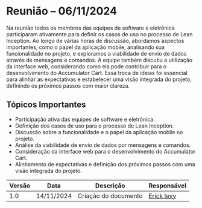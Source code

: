 # Reunião – 06/11/2024

Na reunião  todos os membros das equipes de software e eletrônica participaram ativamente para definir os casos de uso no processo de Lean Inception. Ao longo de várias horas de discussão, abordamos aspectos importantes, como o papel da aplicação mobile, analisando sua funcionalidade no projeto, e exploramos a viabilidade de envio de dados através de mensagens e comandos. A equipe também discutiu a utilização da interface web, considerando como ela pode contribuir para o desenvolvimento do Accumulator Cart. Essa troca de ideias foi essencial para alinhar as expectativas e estabelecer uma visão integrada do projeto, definindo os próximos passos com maior clareza.

## Tópicos Importantes

- Participação ativa das equipes de software e eletrônica.
- Definição dos casos de uso para o processo de Lean Inception.
- Discussão sobre a funcionalidade e o papel da aplicação mobile no projeto.
- Análise da viabilidade de envio de dados por mensagens e comandos.
- Consideração da interface web para o desenvolvimento do Accumulator Cart.
- Alinhamento de expectativas e definição dos próximos passos com uma visão integrada do projeto.


| Versão| Data | Descrição | Responsável|
|-------|------|-----------|------------|
| 1.0 |  14/11/2024 | Criação do documento | [Erick levy](https://gitlab.com/Ericklevy)  |
